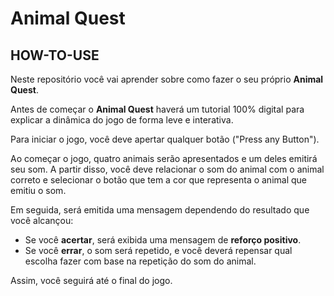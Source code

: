 # Animal Quest

## HOW-TO-USE

Neste repositório você vai aprender sobre como fazer o seu próprio **Animal Quest**.

Antes de começar o **Animal Quest** haverá um tutorial 100% digital para explicar a dinâmica do jogo de forma leve e interativa.

Para iniciar o jogo, você deve apertar qualquer botão ("Press any Button").

Ao começar o jogo, quatro animais serão apresentados e um deles emitirá seu som. A partir disso, você deve relacionar o som do animal com o animal correto e selecionar o botão que tem a cor que representa o animal que emitiu o som.

Em seguida, será emitida uma mensagem dependendo do resultado que você alcançou:

- Se você **acertar**, será exibida uma mensagem de **reforço positivo**.
- Se você **errar**, o som será repetido, e você deverá repensar qual escolha fazer com base na repetição do som do animal.

Assim, você seguirá até o final do jogo.
